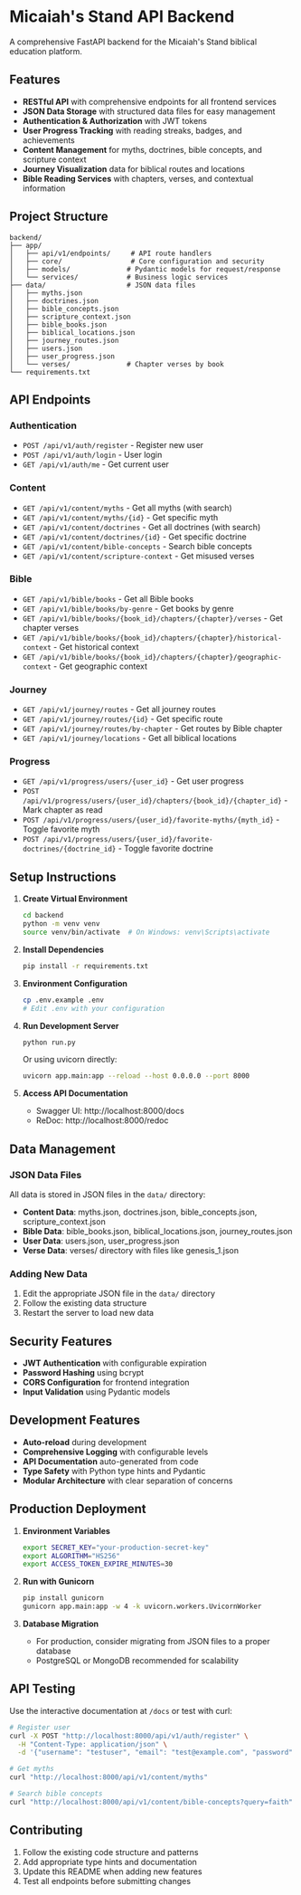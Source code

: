 # Micaiah's Stand API Backend

A comprehensive FastAPI backend for the Micaiah's Stand biblical education platform.

## Features

- **RESTful API** with comprehensive endpoints for all frontend services
- **JSON Data Storage** with structured data files for easy management
- **Authentication & Authorization** with JWT tokens
- **User Progress Tracking** with reading streaks, badges, and achievements
- **Content Management** for myths, doctrines, bible concepts, and scripture context
- **Journey Visualization** data for biblical routes and locations
- **Bible Reading Services** with chapters, verses, and contextual information

## Project Structure

```
backend/
├── app/
│   ├── api/v1/endpoints/     # API route handlers
│   ├── core/                 # Core configuration and security
│   ├── models/              # Pydantic models for request/response
│   └── services/            # Business logic services
├── data/                    # JSON data files
│   ├── myths.json
│   ├── doctrines.json
│   ├── bible_concepts.json
│   ├── scripture_context.json
│   ├── bible_books.json
│   ├── biblical_locations.json
│   ├── journey_routes.json
│   ├── users.json
│   ├── user_progress.json
│   └── verses/              # Chapter verses by book
└── requirements.txt
```

## API Endpoints

### Authentication
- `POST /api/v1/auth/register` - Register new user
- `POST /api/v1/auth/login` - User login
- `GET /api/v1/auth/me` - Get current user

### Content
- `GET /api/v1/content/myths` - Get all myths (with search)
- `GET /api/v1/content/myths/{id}` - Get specific myth
- `GET /api/v1/content/doctrines` - Get all doctrines (with search)
- `GET /api/v1/content/doctrines/{id}` - Get specific doctrine
- `GET /api/v1/content/bible-concepts` - Search bible concepts
- `GET /api/v1/content/scripture-context` - Get misused verses

### Bible
- `GET /api/v1/bible/books` - Get all Bible books
- `GET /api/v1/bible/books/by-genre` - Get books by genre
- `GET /api/v1/bible/books/{book_id}/chapters/{chapter}/verses` - Get chapter verses
- `GET /api/v1/bible/books/{book_id}/chapters/{chapter}/historical-context` - Get historical context
- `GET /api/v1/bible/books/{book_id}/chapters/{chapter}/geographic-context` - Get geographic context

### Journey
- `GET /api/v1/journey/routes` - Get all journey routes
- `GET /api/v1/journey/routes/{id}` - Get specific route
- `GET /api/v1/journey/routes/by-chapter` - Get routes by Bible chapter
- `GET /api/v1/journey/locations` - Get all biblical locations

### Progress
- `GET /api/v1/progress/users/{user_id}` - Get user progress
- `POST /api/v1/progress/users/{user_id}/chapters/{book_id}/{chapter_id}` - Mark chapter as read
- `POST /api/v1/progress/users/{user_id}/favorite-myths/{myth_id}` - Toggle favorite myth
- `POST /api/v1/progress/users/{user_id}/favorite-doctrines/{doctrine_id}` - Toggle favorite doctrine

## Setup Instructions

1. **Create Virtual Environment**
   ```bash
   cd backend
   python -m venv venv
   source venv/bin/activate  # On Windows: venv\Scripts\activate
   ```

2. **Install Dependencies**
   ```bash
   pip install -r requirements.txt
   ```

3. **Environment Configuration**
   ```bash
   cp .env.example .env
   # Edit .env with your configuration
   ```

4. **Run Development Server**
   ```bash
   python run.py
   ```

   Or using uvicorn directly:
   ```bash
   uvicorn app.main:app --reload --host 0.0.0.0 --port 8000
   ```

5. **Access API Documentation**
   - Swagger UI: http://localhost:8000/docs
   - ReDoc: http://localhost:8000/redoc

## Data Management

### JSON Data Files
All data is stored in JSON files in the `data/` directory:

- **Content Data**: myths.json, doctrines.json, bible_concepts.json, scripture_context.json
- **Bible Data**: bible_books.json, biblical_locations.json, journey_routes.json
- **User Data**: users.json, user_progress.json
- **Verse Data**: verses/ directory with files like genesis_1.json

### Adding New Data
1. Edit the appropriate JSON file in the `data/` directory
2. Follow the existing data structure
3. Restart the server to load new data

## Security Features

- **JWT Authentication** with configurable expiration
- **Password Hashing** using bcrypt
- **CORS Configuration** for frontend integration
- **Input Validation** using Pydantic models

## Development Features

- **Auto-reload** during development
- **Comprehensive Logging** with configurable levels
- **API Documentation** auto-generated from code
- **Type Safety** with Python type hints and Pydantic
- **Modular Architecture** with clear separation of concerns

## Production Deployment

1. **Environment Variables**
   ```bash
   export SECRET_KEY="your-production-secret-key"
   export ALGORITHM="HS256"
   export ACCESS_TOKEN_EXPIRE_MINUTES=30
   ```

2. **Run with Gunicorn**
   ```bash
   pip install gunicorn
   gunicorn app.main:app -w 4 -k uvicorn.workers.UvicornWorker
   ```

3. **Database Migration**
   - For production, consider migrating from JSON files to a proper database
   - PostgreSQL or MongoDB recommended for scalability

## API Testing

Use the interactive documentation at `/docs` or test with curl:

```bash
# Register user
curl -X POST "http://localhost:8000/api/v1/auth/register" \
  -H "Content-Type: application/json" \
  -d '{"username": "testuser", "email": "test@example.com", "password": "password123"}'

# Get myths
curl "http://localhost:8000/api/v1/content/myths"

# Search bible concepts
curl "http://localhost:8000/api/v1/content/bible-concepts?query=faith"
```

## Contributing

1. Follow the existing code structure and patterns
2. Add appropriate type hints and documentation
3. Update this README when adding new features
4. Test all endpoints before submitting changes